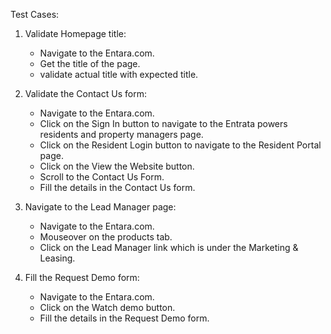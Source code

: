 Test Cases:
1. Validate Homepage title:
   - Navigate to the Entara.com.
   - Get the title of the page.
   - validate actual title with expected title.

2. Validate the Contact Us form:
   - Navigate to the Entara.com.
   - Click on the Sign In button to navigate to the Entrata powers residents and property managers page.
   - Click on the Resident Login button to navigate to the Resident Portal page.
   - Click on the View the Website button.
   - Scroll to the Contact Us Form.
   - Fill the details in the Contact Us form.

3. Navigate to the Lead Manager page:
   - Navigate to the Entara.com.
   - Mouseover on the products tab.
   - Click on the Lead Manager link which is under the Marketing & Leasing.

4. Fill the Request Demo form:
   - Navigate to the Entara.com.
   - Click on the Watch demo button.
   - Fill the details in the Request Demo form.
